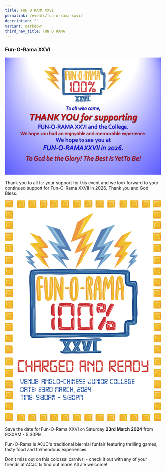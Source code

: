 ```yaml
---
title: FUN O RAMA XXVI
permalink: /events/fun-o-rama-xxvi/
description: ""
variant: markdown
third_nav_title: FUN O RAMA
---
```

### Fun-O-Rama XXVI

![](/images/FOR%202024/FOR_Thank.jpg)

Thank you to all for your support for this event and we look forward to your continued support for Fun-O-Rama XXVII in 2026. Thank you and God Bless.

![](/images/FOR%202024/for26_p.png)

Save the date for Fun-O-Rama XXVI on Saturday **23rd March 2024** from 9:30AM - 5:30PM.

Fun-O-Rama is ACJC's traditional biennial funfair featuring thrilling games, tasty food and tremendous experiences.

Don't miss out on this colossal carnival - check it out with any of your friends at ACJC to find out more! All are welcome!